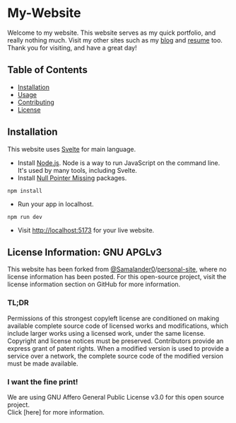 # My-Website

Welcome to my website. This website serves as my quick portfolio, and really nothing much. 
Visit my other sites such as my [blog](https://blog.paulkim.me) and [resume](https://resume.paulkim.me) too.
Thank you for visiting, and have a great day!

## Table of Contents

- [Installation](#installation)
- [Usage](#usage)
- [Contributing](#contributing)
- [License](#license)

## Installation

This website uses [Svelte](https://svelte.dev) for main language.   
- Install [Node.js](https://nodejs.org/en/). Node is a way to run JavaScript on the command line. It's used by many tools, including Svelte.
- Install [Null Pointer Missing](https://github.com/npm/npm-expansions) packages.
```
npm install
```
- Run your app in localhost.
```
npm run dev
```
- Visit [http://localhost:5173](http://localhost:5173) for your live website.

## License Information: GNU APGLv3
This website has been forked from [@Samalander0](https://github.com/samalander0)/[personal-site](https://github.com/samalander0/personal-site), where no license information has been posted.
For this open-source project, visit the license information section on GitHub for more information.

### TL;DR
Permissions of this strongest copyleft license are conditioned on making available complete source code of licensed works and modifications, which include larger works using a licensed work, under the same license. Copyright and license notices must be preserved. Contributors provide an express grant of patent rights. When a modified version is used to provide a service over a network, the complete source code of the modified version must be made available.

### I want the fine print!
We are using GNU Affero General Public License v3.0 for this open source project.    
Click [here] for more information.